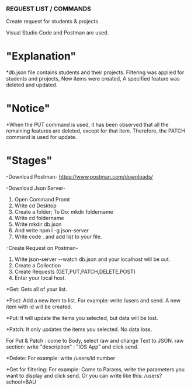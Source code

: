 
### REQUEST LIST / COMMANDS

Create request for students &amp; projects

Visual Studio Code and Postman are used.


# "Explanation"

*db.json file contains students and their projects. 
Filtering was applied for students and projects,
New items were created, 
A specified feature was deleted and updated.


# "Notice"

*When the PUT command is used, it has been observed that all the remaining features are deleted, except for that item. 
Therefore, the PATCH command is used for update.


# "Stages"

-Download Postman-
https://www.postman.com/downloads/

-Download Json Server-
1. Open Command Promt
2. Write cd Desktop
3. Create a folder; To Do: mkdir foldername
4. Write cd foldername
5. Write mkdir db.json
6. And write npm i -g json-server
7. Write code . and add list to your file.

-Create Request on Postman-
 1. Write json-server --watch db.json and your localhost will be out.
 2. Create a Collection
 3. Create Requests (GET,PUT,PATCH,DELETE,POST)
 4. Enter your local host. 
 
 *Get: Gets all of your list.
 
 *Post: Add a new item to list. For example: write /users and send. A new item with id will be created.
 
 *Put: It will update the items you selected, but data will be lost. 
 
 *Patch: It only updates the items you selected. No data loss.
 
 For Put & Patch : come to Body, select raw and change Text to JSON. 
 raw section: write "description" : "IOS App" and click send.
 
 *Delete: For example: write /users/id number
 
 *Get for filtering: For example: Come to Params, write the parameters you want to display and click send. 
 Or you can write like this: /users?school=BAU
